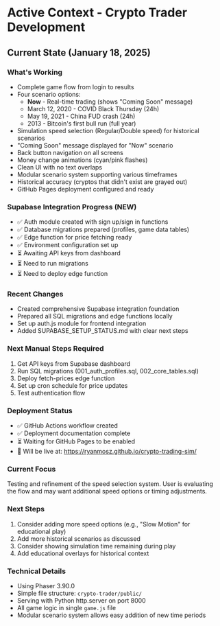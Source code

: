 # Active Context - Crypto Trader Development

## Current State (January 18, 2025)

### What's Working
- Complete game flow from login to results
- Four scenario options:
  - **Now** - Real-time trading (shows "Coming Soon" message)
  - March 12, 2020 - COVID Black Thursday (24h)
  - May 19, 2021 - China FUD crash (24h)
  - 2013 - Bitcoin's first bull run (full year)
- Simulation speed selection (Regular/Double speed) for historical scenarios
- "Coming Soon" message displayed for "Now" scenario
- Back button navigation on all screens
- Money change animations (cyan/pink flashes)
- Clean UI with no text overlaps
- Modular scenario system supporting various timeframes
- Historical accuracy (cryptos that didn't exist are grayed out)
- GitHub Pages deployment configured and ready

### Supabase Integration Progress (NEW)
- ✅ Auth module created with sign up/sign in functions
- ✅ Database migrations prepared (profiles, game data tables)
- ✅ Edge function for price fetching ready
- ✅ Environment configuration set up
- ⏳ Awaiting API keys from dashboard
- ⏳ Need to run migrations
- ⏳ Need to deploy edge function

### Recent Changes
- Created comprehensive Supabase integration foundation
- Prepared all SQL migrations and edge functions locally
- Set up auth.js module for frontend integration
- Added SUPABASE_SETUP_STATUS.md with clear next steps

### Next Manual Steps Required
1. Get API keys from Supabase dashboard
2. Run SQL migrations (001_auth_profiles.sql, 002_core_tables.sql)
3. Deploy fetch-prices edge function
4. Set up cron schedule for price updates
5. Test authentication flow

### Deployment Status
- ✅ GitHub Actions workflow created
- ✅ Deployment documentation complete
- ⏳ Waiting for GitHub Pages to be enabled
- 🔗 Will be live at: https://ryanmosz.github.io/crypto-trading-sim/

### Current Focus
Testing and refinement of the speed selection system. User is evaluating the flow and may want additional speed options or timing adjustments.

### Next Steps
1. Consider adding more speed options (e.g., "Slow Motion" for educational play)
2. Add more historical scenarios as discussed
3. Consider showing simulation time remaining during play
4. Add educational overlays for historical context

### Technical Details
- Using Phaser 3.90.0
- Simple file structure: `crypto-trader/public/`
- Serving with Python http.server on port 8000
- All game logic in single `game.js` file
- Modular scenario system allows easy addition of new time periods 
